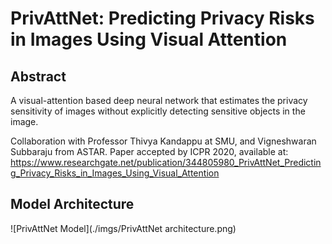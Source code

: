 # PrivAttNet: Predicting Privacy Risks in Images Using Visual Attention

## Abstract
A visual-attention based deep neural network that estimates the privacy sensitivity of images without explicitly detecting
sensitive objects in the image. 

Collaboration with Professor Thivya Kandappu at SMU, and Vigneshwaran Subbaraju from ASTAR.
Paper accepted by ICPR 2020, available at:
https://www.researchgate.net/publication/344805980_PrivAttNet_Predicting_Privacy_Risks_in_Images_Using_Visual_Attention

## Model Architecture
![PrivAttNet Model](./imgs/PrivAttNet architecture.png)
